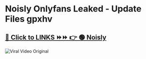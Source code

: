 
 # Noisly Onlyfans Leaked - Update Files gpxhv

## <h2><a href="https://clipsfans.com/Noisly&ref=git">🔗 Click to LINKS ⏩⏩ 👉 🟢 Noisly </a></h2>

<a href="https://clipsfans.com/Noisly&ref=git" rel="nofollow" data-target="animated-image.originalLink"><img src="https://i.ibb.co.com/xMMVF88/686577567.gif" alt="Viral Video Original" style="max-width: 100%; display: inline-block;" data-target="animated-image.originalImage"></a>

